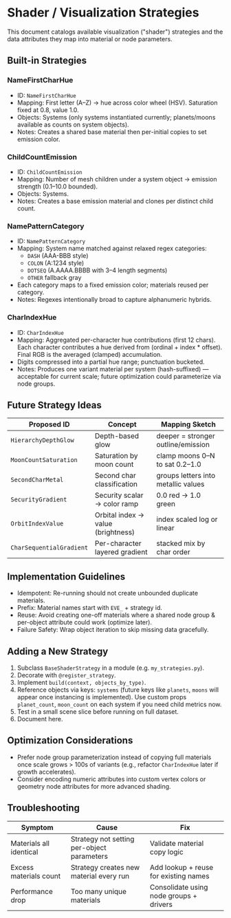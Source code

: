 # Shader / Visualization Strategies

This document catalogs available visualization ("shader") strategies and the data attributes they map into material or node parameters.

## Built-in Strategies

### NameFirstCharHue

- ID: `NameFirstCharHue`
- Mapping: First letter (A–Z) -> hue across color wheel (HSV). Saturation fixed at 0.8, value 1.0.
- Objects: Systems (only systems instantiated currently; planets/moons available as counts on system objects).
- Notes: Creates a shared base material then per-initial copies to set emission color.

### ChildCountEmission

- ID: `ChildCountEmission`
- Mapping: Number of mesh children under a system object -> emission strength (0.1–10.0 bounded).
- Objects: Systems.
- Notes: Creates a base emission material and clones per distinct child count.

### NamePatternCategory

- ID: `NamePatternCategory`
- Mapping: System name matched against relaxed regex categories:
  - `DASH` (AAA-BBB style)
  - `COLON` (A:1234 style)
  - `DOTSEQ` (A.AAAA.BBBB with 3–4 length segments)
  - `OTHER` fallback gray
- Each category maps to a fixed emission color; materials reused per category.
- Notes: Regexes intentionally broad to capture alphanumeric hybrids.

### CharIndexHue

- ID: `CharIndexHue`
- Mapping: Aggregated per-character hue contributions (first 12 chars). Each character contributes a hue derived from (ordinal + index * offset). Final RGB is the averaged (clamped) accumulation.
- Digits compressed into a partial hue range; punctuation bucketed.
- Notes: Produces one variant material per system (hash-suffixed) — acceptable for current scale; future optimization could parameterize via node groups.

## Future Strategy Ideas

| Proposed ID | Concept | Mapping Sketch |
|-------------|---------|----------------|
| `HierarchyDepthGlow` | Depth-based glow | deeper = stronger outline/emission |
| `MoonCountSaturation` | Saturation by moon count | clamp moons 0–N to sat 0.2–1.0 |
| `SecondCharMetal` | Second char classification | groups letters into metallic values |
| `SecurityGradient` | Security scalar -> color ramp | 0.0 red -> 1.0 green |
| `OrbitIndexValue` | Orbital index -> value (brightness) | index scaled log or linear |
| `CharSequentialGradient` | Per-character layered gradient | stacked mix by char order |

## Implementation Guidelines

- Idempotent: Re-running should not create unbounded duplicate materials.
- Prefix: Material names start with `EVE_` + strategy id.
- Reuse: Avoid creating one-off materials where a shared node group & per-object attribute could work (optimize later).
- Failure Safety: Wrap object iteration to skip missing data gracefully.

## Adding a New Strategy

1. Subclass `BaseShaderStrategy` in a module (e.g. `my_strategies.py`).
2. Decorate with `@register_strategy`.
3. Implement `build(context, objects_by_type)`.
4. Reference objects via keys: `systems` (future keys like `planets`, `moons` will appear once instancing is implemented). Use custom props `planet_count`, `moon_count` on each system if you need child metrics now.
5. Test in a small scene slice before running on full dataset.
6. Document here.

## Optimization Considerations

- Prefer node group parameterization instead of copying full materials once scale grows > 100s of variants (e.g., refactor `CharIndexHue` later if growth accelerates).
- Consider encoding numeric attributes into custom vertex colors or geometry node attributes for more advanced shading.

## Troubleshooting

| Symptom | Cause | Fix |
|---------|-------|-----|
| Materials all identical | Strategy not setting per-object parameters | Validate material copy logic |
| Excess materials count | Strategy creates new material every run | Add lookup + reuse for existing names |
| Performance drop | Too many unique materials | Consolidate using node groups + drivers |
